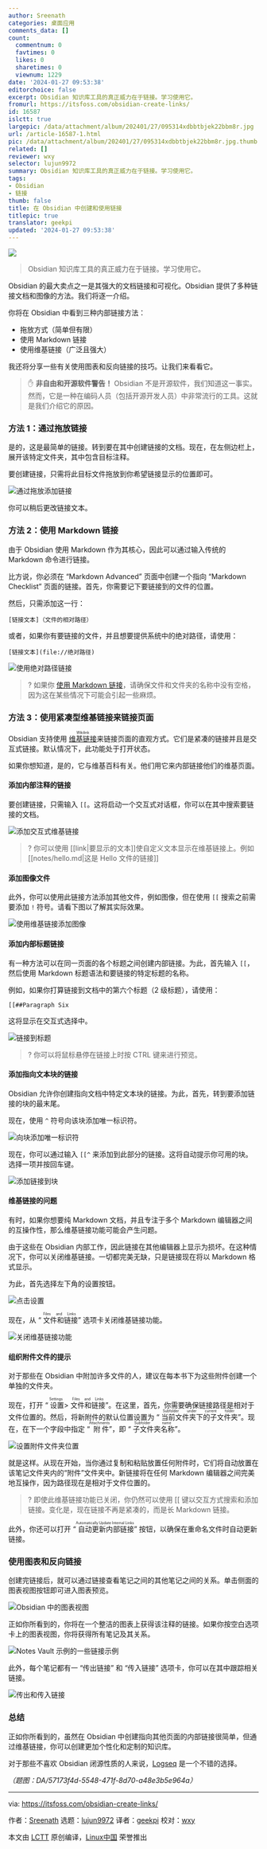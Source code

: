 ```yaml
---
author: Sreenath
categories: 桌面应用
comments_data: []
count:
  commentnum: 0
  favtimes: 0
  likes: 0
  sharetimes: 0
  viewnum: 1229
date: '2024-01-27 09:53:38'
editorchoice: false
excerpt: Obsidian 知识库工具的真正威力在于链接。学习使用它。
fromurl: https://itsfoss.com/obsidian-create-links/
id: 16587
islctt: true
largepic: /data/attachment/album/202401/27/095314xdbbtbjek22bbm8r.jpg
url: /article-16587-1.html
pic: /data/attachment/album/202401/27/095314xdbbtbjek22bbm8r.jpg.thumb.jpg
related: []
reviewer: wxy
selector: lujun9972
summary: Obsidian 知识库工具的真正威力在于链接。学习使用它。
tags:
- Obsidian
- 链接
thumb: false
title: 在 Obsidian 中创建和使用链接
titlepic: true
translator: geekpi
updated: '2024-01-27 09:53:38'
---
```


![](/data/attachment/album/202401/27/095314xdbbtbjek22bbm8r.jpg)



> 
> Obsidian 知识库工具的真正威力在于链接。学习使用它。
> 
> 
> 


Obsidian 的最大卖点之一是其强大的文档链接和可视化。Obsidian 提供了多种链接文档和图像的方法。我们将逐一介绍。


你将在 Obsidian 中看到三种内部链接方法：


* 拖放方式（简单但有限）
* 使用 Markdown 链接
* 使用维基链接（广泛且强大）


我还将分享一些有关使用图表和反向链接的技巧。让我们来看看它。



> 
> ✋ **非自由和开源软件警告！** Obsidian 不是开源软件，我们知道这一事实。然而，它是一种在编码人员（包括开源开发人员）中非常流行的工具。这就是我们介绍它的原因。
> 
> 
> 


### 方法 1：通过拖放链接


是的，这是最简单的链接。转到要在其中创建链接的文档。现在，在左侧边栏上，展开该特定文件夹，其中包含目标注释。


要创建链接，只需将此目标文件拖放到你希望链接显示的位置即可。


![通过拖放添加链接](/data/attachment/album/202401/27/095339jggrbpgpo15w61si.gif)


你可以稍后更改链接文本。


### 方法 2：使用 Markdown 链接


由于 Obsidian 使用 Markdown 作为其核心，因此可以通过输入传统的 Markdown 命令进行链接。


比方说，你必须在 “Markdown Advanced” 页面中创建一个指向 “Markdown Checklist” 页面的链接。首先，你需要记下要链接到的文件的位置。


然后，只需添加这一行：



```
[链接文本]（文件的相对路径）

```

或者，如果你有要链接的文件，并且想要提供系统中的绝对路径，请使用：



```
[链接文本](file://绝对路径)

```

![使用绝对路径链接](/data/attachment/album/202401/27/095339hsiyseu2wxsywuxo.png)



> 
> ? 如果你 [使用 Markdown 链接](https://itsfoss.com/markdown-links/)，请确保文件和文件夹的名称中没有空格，因为这在某些情况下可能会引起一些麻烦。
> 
> 
> 


### 方法 3：使用紧凑型维基链接来链接页面


Obsidian 支持使用 <ruby> <a href="https://en.wikipedia.org/wiki/Help:Link">  维基链接 </a> <rt>  Wikilink </rt></ruby> 来链接页面的直观方式。它们是紧凑的链接并且是交互式链接。默认情况下，此功能处于打开状态。


如果你想知道，是的，它与维基百科有关。他们用它来内部链接他们的维基页面。


#### 添加内部注释的链接


要创建链接，只需输入 `[[`。这将启动一个交互式对话框，你可以在其中搜索要链接的文档。


![添加交互式维基链接](/data/attachment/album/202401/27/095339n1er1q0tgecc1zie.gif)



> 
> ? 你可以使用 [[link|要显示的文本]]使自定义文本显示在维基链接上。例如 [[notes/hello.md|这是 Hello 文件的链接]]
> 
> 
> 


#### 添加图像文件


此外，你可以使用此链接方法添加其他文件，例如图像，但在使用 `[[` 搜索之前需要添加 `!` 符号。请看下图以了解其实际效果。


![使用维基链接添加图像](/data/attachment/album/202401/27/095340v88jn11h8te3ybh7.gif)


#### 添加内部标题链接


有一种方法可以在同一页面的各个标题之间创建内部链接。为此，首先输入 `[[`，然后使用 Markdown 标题语法和要链接的特定标题的名称。


例如，如果你打算链接到文档中的第六个标题（2 级标题），请使用：



```
[[##Paragraph Six

```

这将显示在交互式选择中。


![链接到标题](/data/attachment/album/202401/27/095340hqzlb4h9xavnb2kb.gif)



> 
> ? 你可以将鼠标悬停在链接上时按 CTRL 键来进行预览。
> 
> 
> 


#### 添加指向文本块的链接


Obsidian 允许你创建指向文档中特定文本块的链接。为此，首先，转到要添加链接的块的最末尾。


现在，使用 `^` 符号向该块添加唯一标识符。


![向块添加唯一标识符](/data/attachment/album/202401/27/095340do0kkfwd0of7ggdi.png)


现在，你可以通过输入 `[[^` 来添加到此部分的链接。这将自动提示你可用的块。选择一项并按回车键。


![添加链接到块](/data/attachment/album/202401/27/095340vwjgg19hsg3rgjjj.gif)


#### 维基链接的问题


有时，如果你想要纯 Markdown 文档，并且专注于多个 Markdown 编辑器之间的互操作性，那么维基链接功能可能会产生问题。


由于这些在 Obsidian 内部工作，因此链接在其他编辑器上显示为损坏。在这种情况下，你可以关闭维基链接。一切都完美无缺，只是链接现在将以 Markdown 格式显示。


为此，首先选择左下角的设置按钮。


![点击设置](/data/attachment/album/202401/27/095341boljfvlmvvlflsjo.png)


现在，从 “<ruby> 文件和链接 <rt>  Files and Links </rt></ruby>” 选项卡关闭维基链接功能。


![关闭维基链接功能](/data/attachment/album/202401/27/095341yimdrmrnstirtar5.png)


#### 组织附件文件的提示


对于那些在 Obsidian 中附加许多文件的人，建议在每本书下为这些附件创建一个单独的文件夹。


现在，打开 “<ruby> 设置 <rt>  Settings </rt></ruby> > <ruby> 文件和链接 <rt>  Files and Links </rt></ruby>”。在这里，首先，你需要确保链接路径是相对于文件位置的。然后，将新附件的默认位置设置为 “<ruby> 当前文件夹下的子文件夹 <rt>  Subfolder under current folder </rt></ruby>”。现在，在下一个字段中指定 “<ruby> 附件 <rt>  Attachments </rt></ruby>”，即 “<ruby> 子文件夹名称 <rt>  Subfolder name </rt></ruby>”。


![设置附件文件夹位置](/data/attachment/album/202401/27/095341ifn3ibpjqpcqofmx.png)


就是这样。从现在开始，当你通过复制和粘贴放置任何附件时，它们将自动放置在该笔记文件夹内的“附件”文件夹中。新链接将在任何 Markdown 编辑器之间完美地互操作，因为路径现在是相对于文件位置的。



> 
> ? 即使此维基链接功能已关闭，你仍然可以使用 [[ 键以交互方式搜索和添加链接。变化是，现在链接不再是紧凑的，而是长 Markdown 链接。
> 
> 
> 


此外，你还可以打开 “<ruby> 自动更新内部链接 <rt>  Automatically Update Internal Links </rt></ruby>” 按钮，以确保在重命名文件时自动更新链接。


### 使用图表和反向链接


创建完链接后，就可以通过链接查看笔记之间的其他笔记之间的关系。单击侧面的图表视图按钮即可进入图表预览。


![Obsidian 中的图表视图](/data/attachment/album/202401/27/095342z3kalwsllwj1k4c9.png)


正如你所看到的，你将在一个整洁的图表上获得该注释的链接。如果你按空白选项卡上的图表视图，你将获得所有笔记及其关系。


![Notes Vault 示例的一些链接示例](/data/attachment/album/202401/27/095342ahphb5m5eed6poeh.png)


此外，每个笔记都有一 “传出链接” 和 “传入链接” 选项卡，你可以在其中跟踪相关链接。


![传出和传入链接](/data/attachment/album/202401/27/095343oqgwh4h84wym11zy.png)


### 总结


正如你所看到的，虽然在 Obsidian 中创建指向其他页面的内部链接很简单，但通过维基链接，你可以创建更加个性化和定制的知识库。


对于那些不喜欢 Obsidian 闭源性质的人来说，[Logseq](https://itsfoss.com/logseq/) 是一个不错的选择。


*（题图：DA/57173f4d-5548-471f-8d70-a48e3b5e964a）*




---


via: <https://itsfoss.com/obsidian-create-links/>


作者：[Sreenath](https://itsfoss.com/author/sreenath/) 选题：[lujun9972](https://github.com/lujun9972) 译者：[geekpi](https://github.com/geekpi) 校对：[wxy](https://github.com/wxy)


本文由 [LCTT](https://github.com/LCTT/TranslateProject) 原创编译，[Linux中国](https://linux.cn/) 荣誉推出